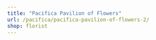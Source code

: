 ```yaml
---
title: "Pacifica Pavilion of Flowers"
url: /pacifica/pacifica-pavilion-of-flowers-2/
shop: florist
---
```


